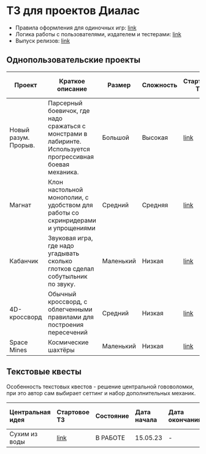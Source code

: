 # ТЗ для проектов Диалас

* Правила оформления для одиночных игр: [link](https://github.com/antlas1/reqdialas/blob/main/manuals/selfengine.md)
* Логика работы с пользователями, издателем и тестерами: [link](https://github.com/antlas1/reqdialas/blob/main/izdat.md)
* Выпуск релизов: [link](https://github.com/antlas1/reqdialas/blob/main/manuals/release.md)

## Однопользовательские проекты

| Проект               | Краткое описание                                                                                            | Размер    | Сложность | Стартовое ТЗ                                                             | Состояние             | Дата начала | Дата окончания | Ссылка на релиз | Ссылка на исходник                                  |
| -------------------- | ----------------------------------------------------------------------------------------------------------- | --------- | --------- | ------------------------------------------------------------------------ | --------------------- | ----------- | -------------- | --------------- | --------------------------------------------------- |
| Новый разум. Прорыв. | Парсерный боевичок, где надо сражаться с монстрами в лабиринте. Используется прогрессивная боевая механика. | Большой   | Высокая   | [link](https://github.com/antlas1/reqdialas/tree/main/lone/newmind2)     | <u>ЗАМОРОЖЕН</u>      | 27.11.22    | -              | -               | -                                                   |
| Магнат               | Клон настольной монополии, с удобством для работы со скринридерами и упрощениями                            | Средний   | Средняя   | [link](https://github.com/antlas1/reqdialas/tree/main/lone/magnat)       | **ГОТОВО**            | 06.12.22    | 17.01.23       | [link](https://github.com/antlas1/reqdialas/releases/download/v1.3/Monopolist_v_1.3.exe) | [link](https://github.com/GDP1977/Monopolist-v-1-3) |
| Кабанчик             | Звуковая игра, где надо угадывать сколько глотков сделал собутыльник по звуку.                              | Маленький | Низкая    | [link](https://github.com/antlas1/reqdialas/tree/main/lone/tavern)       | **ГОТОВО**            | 17.01.23    | 02.03.23       | [link](https://disk.yandex.ru/d/KZCRSljVfmB4Ag) |                     |
| 4D-кроссворд         | Обычный кроссворд, с облегченными правилами для построения пересечений                                      | Средний   | Низкая    | [link](https://github.com/antlas1/reqdialas/tree/main/lone/cross4D)      | СВОБОДНО!             |             |                |                 |                                                     |
| Space Mines          | Космические шахтёры                                                                                         | Маленький   | Низкая    | [link](https://github.com/antlas1/reqdialas/tree/main/lone/space-mines)      | В РАБОТЕ

## Текстовые квесты

Особенность текстовых квестов - решение центральной гововоломки, при это автор сам выбирает сеттинг и набор дополнительных механик.

|  Центральная идея      |  Стартовое ТЗ                                                           |  Состояние              |  Дата начала  |  Дата окончания  |  Ссылка на релиз  |  Ссылка на исходник                                   |
|:-----------------------|:------------------------------------------------------------------------|:------------------------|:--------------|:-----------------|:------------------|:------------------------------------------------------|
|  Сухим из воды         |   [link](https://github.com/antlas1/reqdialas/tree/main/quests/dry)     |  В РАБОТЕ               |  15.05.23     |  -               |  -                |  -                                                    |  

